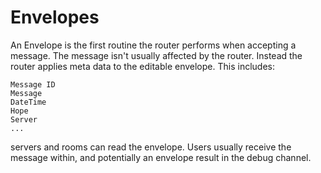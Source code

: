 # Envelopes

An Envelope is the first routine the router performs when accepting a message. The message isn't usually affected by the router. Instead the router applies meta data to the editable envelope. This includes:

    Message ID
    Message
    DateTime
    Hope
    Server
    ...

servers and rooms can read the envelope. Users usually receive the message within, and potentially an envelope result in the debug channel.
